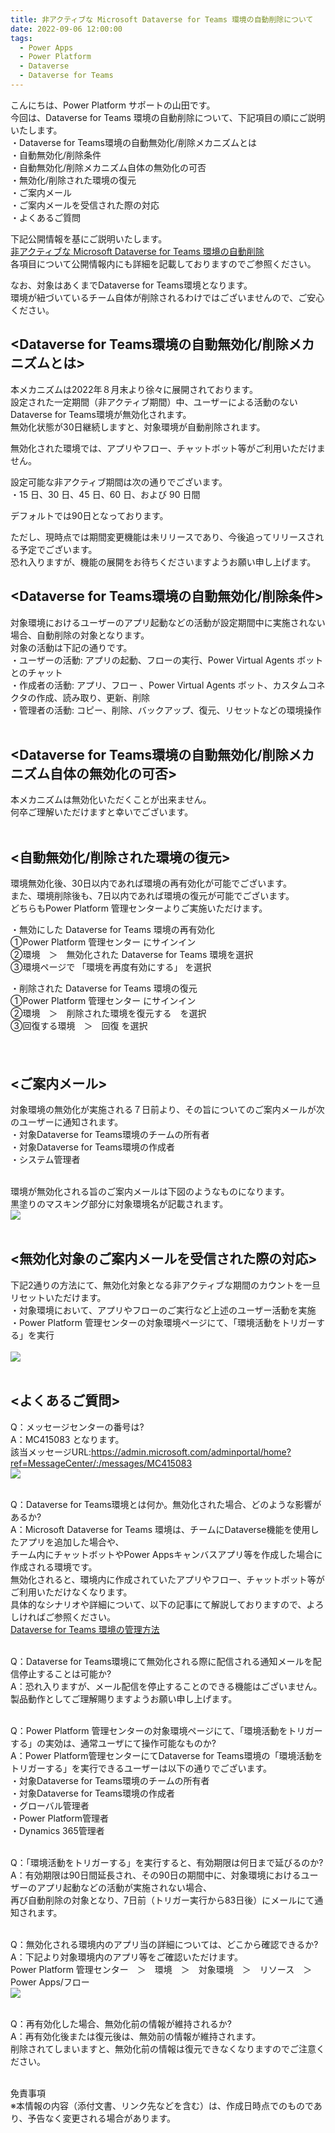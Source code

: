 ```yaml
---
title: 非アクティブな Microsoft Dataverse for Teams 環境の自動削除について
date: 2022-09-06 12:00:00
tags:
  - Power Apps
  - Power Platform
  - Dataverse
  - Dataverse for Teams 
---
```


こんにちは、Power Platform サポートの山田です。<br>
今回は、Dataverse for Teams 環境の自動削除について、下記項目の順にご説明いたします。  
・Dataverse for Teams環境の自動無効化/削除メカニズムとは  
・自動無効化/削除条件  
・自動無効化/削除メカニズム自体の無効化の可否  
・無効化/削除された環境の復元  
・ご案内メール  
・ご案内メールを受信された際の対応   
・よくあるご質問  
  
下記公開情報を基にご説明いたします。   
[非アクティブな Microsoft Dataverse for Teams 環境の自動削除](https://docs.microsoft.com/ja-jp/power-platform/admin/inactive-teams-environment)   
各項目について公開情報内にも詳細を記載しておりますのでご参照ください。   
  
なお、対象はあくまでDataverse for Teams環境となります。   
環境が紐づいているチーム自体が削除されるわけではございませんので、ご安心ください。   
  
<!-- more -->  
## **<Dataverse for Teams環境の自動無効化/削除メカニズムとは>**
本メカニズムは2022年８月末より徐々に展開されております。  
設定された一定期間（非アクティブ期間）中、ユーザーによる活動のないDataverse for Teams環境が無効化されます。  
無効化状態が30日継続しますと、対象環境が自動削除されます。<br>

無効化された環境では、アプリやフロー、チャットボット等がご利用いただけません。<br>

設定可能な非アクティブ期間は次の通りでございます。  
・15 日、30 日、45 日、60 日、および 90 日間<br>

デフォルトでは90日となっております。<br>

ただし、現時点では期間変更機能は未リリースであり、今後追ってリリースされる予定でございます。  
恐れ入りますが、機能の展開をお待ちくださいますようお願い申し上げます。
<br>

## **<Dataverse for Teams環境の自動無効化/削除条件>**  
対象環境におけるユーザーのアプリ起動などの活動が設定期間中に実施されない場合、自動削除の対象となります。<br>
対象の活動は下記の通りです。<br>
・ユーザーの活動: アプリの起動、フローの実行、Power Virtual Agents ボットとのチャット<br>
・作成者の活動: アプリ、フロー 、Power Virtual Agents ボット、カスタムコネクタの作成、読み取り、更新、削除<br>
・管理者の活動: コピー、削除、バックアップ、復元、リセットなどの環境操作<br>
<br>

## **<Dataverse for Teams環境の自動無効化/削除メカニズム自体の無効化の可否>**<br>
本メカニズムは無効化いただくことが出来ません。<br>
何卒ご理解いただけますと幸いでございます。<br>
<br>

## **<自動無効化/削除された環境の復元>** <br>
環境無効化後、30日以内であれば環境の再有効化が可能でございます。<br>
また、環境削除後も、7日以内であれば環境の復元が可能でございます。<br>
どちらもPower Platform 管理センターよりご実施いただけます。<br>

・無効にした Dataverse for Teams 環境の再有効化<br>
①Power Platform 管理センター にサインイン<br>
②環境　＞　無効化された Dataverse for Teams 環境を選択<br>
③環境ページで 「環境を再度有効にする」 を選択<br>

・削除された Dataverse for Teams 環境の復元<br>
①Power Platform 管理センター にサインイン<br>
②環境　＞　削除された環境を復元する　を選択<br>
③回復する環境　＞　回復 を選択<br>
<br>
 　　  
## **<ご案内メール>** <br>
対象環境の無効化が実施される７日前より、その旨についてのご案内メールが次のユーザーに通知されます。<br>
・対象Dataverse for Teams環境のチームの所有者<br>
・対象Dataverse for Teams環境の作成者<br>
・システム管理者<br><br>
   
環境が無効化される旨のご案内メールは下図のようなものになります。<br>
黒塗りのマスキング部分に対象環境名が記載されます。<br>
![](./Automatic-deletion-of-inactive-Microsoft-Dataverse-for-Teams-environments/announce-mail.jpg)
<br><br>

## **<無効化対象のご案内メールを受信された際の対応>**<br>
下記2通りの方法にて、無効化対象となる非アクティブな期間のカウントを一旦リセットいただけます。<br>
・対象環境において、アプリやフローのご実行など上述のユーザー活動を実施<br>
・Power Platform 管理センターの対象環境ページにて、「環境活動をトリガーする」を実行<br>   
![](./Automatic-deletion-of-inactive-Microsoft-Dataverse-for-Teams-environments/trigger-button.png)<br><br>

## **<よくあるご質問>** <br>
Q：メッセージセンターの番号は?<br>
A：MC415083 となります。<br>
該当メッセージURL:https://admin.microsoft.com/adminportal/home?ref=MessageCenter/:/messages/MC415083<br>
![](./Automatic-deletion-of-inactive-Microsoft-Dataverse-for-Teams-environments/message-center.png) 
<br><br>

Q：Dataverse for Teams環境とは何か。無効化された場合、どのような影響があるか?<br>
A：Microsoft Dataverse for Teams 環境は、チームにDataverse機能を使用したアプリを追加した場合や、<br>
チーム内にチャットボットやPower Appsキャンバスアプリ等を作成した場合に作成される環境です。<br>
無効化されると、環境内に作成されていたアプリやフロー、チャットボット等がご利用いただけなくなります。<br>
具体的なシナリオや詳細について、以下の記事にて解説しておりますので、よろしければご参照ください。<br>
[Dataverse for Teams 環境の管理方法](https://jpdynamicscrm.github.io/blog/powerplatform/Manage-Dataverse-for-Teams/)
<br><br>

Q：Dataverse for Teams環境にて無効化される際に配信される通知メールを配信停止することは可能か?<br>
A：恐れ入りますが、メール配信を停止することのできる機能はございません。<br>
製品動作としてご理解賜りますようお願い申し上げます。<br>
<br>

Q：Power Platform 管理センターの対象環境ページにて、「環境活動をトリガーする」の実効は、通常ユーザにて操作可能なものか?<br>
A：Power Platform管理センターにてDataverse for Teams環境の「環境活動をトリガーする」を実行できるユーザーは以下の通りでございます。<br>
・対象Dataverse for Teams環境のチームの所有者<br>
・対象Dataverse for Teams環境の作成者<br>
・グローバル管理者<br>
・Power Platform管理者<br>
・Dynamics 365管理者<br>
<br>

Q：「環境活動をトリガーする」を実行すると、有効期限は何日まで延びるのか?<br>
A：有効期限は90日間延長され、その90日の期間中に、対象環境におけるユーザーのアプリ起動などの活動が実施されない場合、<br>
再び自動削除の対象となり、7日前（トリガー実行から83日後）にメールにて通知されます。<br>
<br>

Q：無効化される環境内のアプリ当の詳細については、どこから確認できるか?<br>
A：下記より対象環境内のアプリ等をご確認いただけます。<br>
Power Platform 管理センター　＞　環境　＞　対象環境　＞　リソース　＞　Power Apps/フロー<br>
![](./Automatic-deletion-of-inactive-Microsoft-Dataverse-for-Teams-environments/resources.png)<br>
<br>
         
Q：再有効化した場合、無効化前の情報が維持されるか?<br>
A：再有効化後または復元後は、無効前の情報が維持されます。<br>
削除されてしまいますと、無効化前の情報は復元できなくなりますのでご注意ください。<br> 
<br>

免責事項<br>
※本情報の内容（添付文書、リンク先などを含む）は、作成日時点でのものであり、予告なく変更される場合があります。<br>

